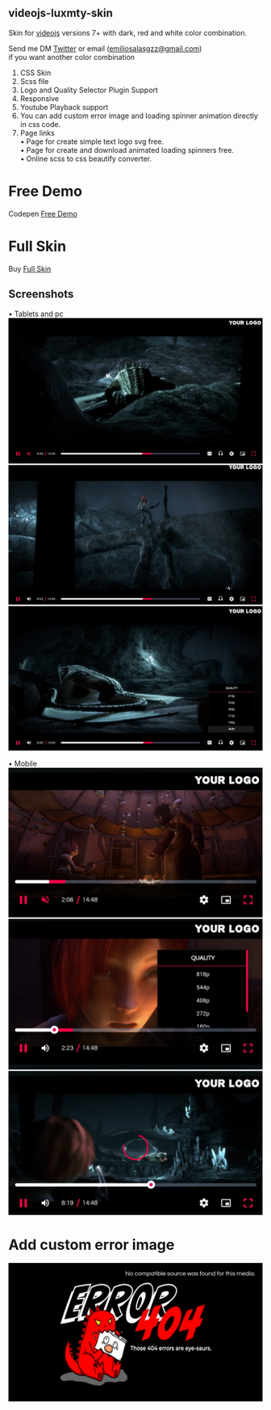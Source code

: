 ## videojs-luxmty-skin
Skin for [videojs](http://videojs.com/) versions 7+ with dark, red and white color combination.<br>

Send me DM [Twitter](https://www.twitter.com/EmilioSGZ_) or email (emiliosalasgzz@gmail.com)<br>
if you want another color combination <br>
1. CSS Skin <br>
2. Scss file <br>
3. Logo and Quality Selector Plugin Support <br>
4. Responsive <br>
5. Youtube Playback support </br>
6. You can add custom error image and loading spinner animation directly in css code. <br>
7. Page links <br>
• Page for create simple text logo svg free. <br>
• Page for create and download animated loading spinners free. <br>
• Online scss to css beautify converter. <br>

# Free Demo
Codepen [Free Demo](https://codepen.io/emiliosg11/pen/yLqzeeb) <br>

# Full Skin 
Buy [Full Skin](https://ko-fi.com/s/edb613e555) <br>

## Screenshots
• Tablets and pc
![demo](https://raw.githubusercontent.com/EmilioSG11/video.js-luxmty-skin/main/Images/Tablets-pc1.jpg)
![demo](https://raw.githubusercontent.com/EmilioSG11/video.js-luxmty-skin/main/Images/Tablets-pc2.jpg)
![demo](https://raw.githubusercontent.com/EmilioSG11/video.js-luxmty-skin/main/Images/Tablets-pc3.jpg)

• Mobile
![demo](https://raw.githubusercontent.com/EmilioSG11/video.js-luxmty-skin/main/Images/mobile1.jpg)
![demo](https://raw.githubusercontent.com/EmilioSG11/video.js-luxmty-skin/main/Images/mobile2.jpg)
![demo](https://raw.githubusercontent.com/EmilioSG11/video.js-luxmty-skin/main/Images/Mobile3.jpg)

# Add custom error image
![demo](https://raw.githubusercontent.com/EmilioSG11/video.js-luxmty-skin/main/Images/IMG_20230117_144525.jpg)
